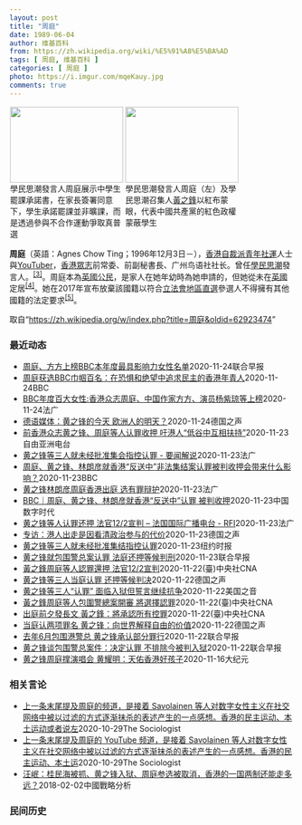 ```yaml
---
layout: post
title: "周庭"
date: 1989-06-04
author: 维基百科
from: https://zh.wikipedia.org/wiki/%E5%91%A8%E5%BA%AD
tags: [ 周庭, 维基百科 ]
categories: [ 周庭 ]
photo: https://i.imgur.com/mqeKauy.jpg
comments: true
---
```

<div class="mw-parser-output">
<style data-mw-deduplicate="TemplateStyles:r61200722/mw-parser-output/.tmulti">.mw-parser-output .tmulti .thumbinner{display:flex;flex-direction:column}.mw-parser-output .tmulti .trow{display:flex;flex-direction:row;clear:left;flex-wrap:wrap;width:100%;box-sizing:border-box}.mw-parser-output .tmulti .tsingle{margin:1px;float:left}.mw-parser-output .tmulti .theader{clear:both;font-weight:bold;text-align:center;align-self:center;background-color:transparent;width:100%}.mw-parser-output .tmulti .thumbcaption{text-align:left;background-color:transparent}.mw-parser-output .tmulti .text-align-left{text-align:left}.mw-parser-output .tmulti .text-align-right{text-align:right}.mw-parser-output .tmulti .text-align-center{text-align:center}@media all and (max-width:720px){.mw-parser-output .tmulti .thumbinner{width:100%!important;box-sizing:border-box;max-width:none!important;align-items:center}.mw-parser-output .tmulti .trow{justify-content:center}.mw-parser-output .tmulti .tsingle{float:none!important;max-width:100%!important;box-sizing:border-box;text-align:center}.mw-parser-output .tmulti .thumbcaption{text-align:center}}</style><div class="thumb tmulti tright"><div class="thumbinner" style="width:408px;max-width:408px"><div class="trow"><div class="tsingle" style="width:202px;max-width:202px"><div class="thumbimage"><a href="/wiki/File:%E9%A6%99%E6%B8%AF%E5%AD%B8%E6%B0%91%E6%80%9D%E6%BD%AE%E5%AE%A3%E4%BD%88926%E4%B8%AD%E5%AD%B8%E7%94%9F%E7%BD%B7%E8%AA%B2%E5%AE%89%E6%8E%92_(2).jpg" class="image"><img alt="" src="//upload.wikimedia.org/wikipedia/commons/thumb/f/f4/%E9%A6%99%E6%B8%AF%E5%AD%B8%E6%B0%91%E6%80%9D%E6%BD%AE%E5%AE%A3%E4%BD%88926%E4%B8%AD%E5%AD%B8%E7%94%9F%E7%BD%B7%E8%AA%B2%E5%AE%89%E6%8E%92_%282%29.jpg/200px-%E9%A6%99%E6%B8%AF%E5%AD%B8%E6%B0%91%E6%80%9D%E6%BD%AE%E5%AE%A3%E4%BD%88926%E4%B8%AD%E5%AD%B8%E7%94%9F%E7%BD%B7%E8%AA%B2%E5%AE%89%E6%8E%92_%282%29.jpg" decoding="async" width="200" height="134" srcset="//upload.wikimedia.org/wikipedia/commons/thumb/f/f4/%E9%A6%99%E6%B8%AF%E5%AD%B8%E6%B0%91%E6%80%9D%E6%BD%AE%E5%AE%A3%E4%BD%88926%E4%B8%AD%E5%AD%B8%E7%94%9F%E7%BD%B7%E8%AA%B2%E5%AE%89%E6%8E%92_%282%29.jpg/300px-%E9%A6%99%E6%B8%AF%E5%AD%B8%E6%B0%91%E6%80%9D%E6%BD%AE%E5%AE%A3%E4%BD%88926%E4%B8%AD%E5%AD%B8%E7%94%9F%E7%BD%B7%E8%AA%B2%E5%AE%89%E6%8E%92_%282%29.jpg 1.5x, //upload.wikimedia.org/wikipedia/commons/thumb/f/f4/%E9%A6%99%E6%B8%AF%E5%AD%B8%E6%B0%91%E6%80%9D%E6%BD%AE%E5%AE%A3%E4%BD%88926%E4%B8%AD%E5%AD%B8%E7%94%9F%E7%BD%B7%E8%AA%B2%E5%AE%89%E6%8E%92_%282%29.jpg/400px-%E9%A6%99%E6%B8%AF%E5%AD%B8%E6%B0%91%E6%80%9D%E6%BD%AE%E5%AE%A3%E4%BD%88926%E4%B8%AD%E5%AD%B8%E7%94%9F%E7%BD%B7%E8%AA%B2%E5%AE%89%E6%8E%92_%282%29.jpg 2x" data-file-width="1024" data-file-height="685"></a></div><div class="thumbcaption">學民思潮發言人周庭展示中學生罷課承諾書，在家長簽署同意下，學生承諾罷課並非曠課，而是透過參與不合作運動爭取真普選</div></div><div class="tsingle" style="width:202px;max-width:202px"><div class="thumbimage"><a href="/wiki/File:%E9%A6%99%E6%B8%AF%E5%AD%B8%E6%B0%91%E6%80%9D%E6%BD%AE%E5%AE%A3%E4%BD%88926%E4%B8%AD%E5%AD%B8%E7%94%9F%E7%BD%B7%E8%AA%B2%E5%AE%89%E6%8E%92_(6).jpg" class="image"><img alt="" src="//upload.wikimedia.org/wikipedia/commons/thumb/a/ab/%E9%A6%99%E6%B8%AF%E5%AD%B8%E6%B0%91%E6%80%9D%E6%BD%AE%E5%AE%A3%E4%BD%88926%E4%B8%AD%E5%AD%B8%E7%94%9F%E7%BD%B7%E8%AA%B2%E5%AE%89%E6%8E%92_%286%29.jpg/200px-%E9%A6%99%E6%B8%AF%E5%AD%B8%E6%B0%91%E6%80%9D%E6%BD%AE%E5%AE%A3%E4%BD%88926%E4%B8%AD%E5%AD%B8%E7%94%9F%E7%BD%B7%E8%AA%B2%E5%AE%89%E6%8E%92_%286%29.jpg" decoding="async" width="200" height="134" srcset="//upload.wikimedia.org/wikipedia/commons/thumb/a/ab/%E9%A6%99%E6%B8%AF%E5%AD%B8%E6%B0%91%E6%80%9D%E6%BD%AE%E5%AE%A3%E4%BD%88926%E4%B8%AD%E5%AD%B8%E7%94%9F%E7%BD%B7%E8%AA%B2%E5%AE%89%E6%8E%92_%286%29.jpg/300px-%E9%A6%99%E6%B8%AF%E5%AD%B8%E6%B0%91%E6%80%9D%E6%BD%AE%E5%AE%A3%E4%BD%88926%E4%B8%AD%E5%AD%B8%E7%94%9F%E7%BD%B7%E8%AA%B2%E5%AE%89%E6%8E%92_%286%29.jpg 1.5x, //upload.wikimedia.org/wikipedia/commons/thumb/a/ab/%E9%A6%99%E6%B8%AF%E5%AD%B8%E6%B0%91%E6%80%9D%E6%BD%AE%E5%AE%A3%E4%BD%88926%E4%B8%AD%E5%AD%B8%E7%94%9F%E7%BD%B7%E8%AA%B2%E5%AE%89%E6%8E%92_%286%29.jpg/400px-%E9%A6%99%E6%B8%AF%E5%AD%B8%E6%B0%91%E6%80%9D%E6%BD%AE%E5%AE%A3%E4%BD%88926%E4%B8%AD%E5%AD%B8%E7%94%9F%E7%BD%B7%E8%AA%B2%E5%AE%89%E6%8E%92_%286%29.jpg 2x" data-file-width="1936" data-file-height="1296"></a></div><div class="thumbcaption">學民思潮發言人周庭（左）及學民思潮召集人<a href="/wiki/%E9%BB%83%E4%B9%8B%E9%8B%92" title="黃之鋒">黃之鋒</a>以紅布蒙眼，代表中國共產黨的紅色政權蒙蔽學生</div></div></div></div></div>
<p><b>周庭</b>（英語：<span lang="en">Agnes Chow Ting</span>；1996年12月3日<span class="useeditintro" title="Template:BLP editintro">－</span>），<a href="/wiki/%E9%A6%99%E6%B8%AF" title="香港">香港</a><a href="/w/index.php?title=%E8%87%AA%E8%A3%81%E6%B4%BE&amp;action=edit&amp;redlink=1" class="new" title="自裁派（页面不存在）">自裁派</a><a href="/wiki/%E7%A4%BE%E6%9C%83%E9%81%8B%E5%8B%95" title="社會運動">青年社運</a>人士與<a href="/wiki/YouTuber" title="YouTuber">YouTuber</a>，<a href="/wiki/%E9%A6%99%E6%B8%AF%E7%9C%BE%E5%BF%97" title="香港眾志">香港眾志</a>前常委、前副秘書長、广州鸟语社社长。曾任<a href="/wiki/%E5%AD%B8%E6%B0%91%E6%80%9D%E6%BD%AE" title="學民思潮">學民思潮</a>發言人。<sup id="cite_ref-3" class="reference"><a href="#cite_note-3">[3]</a></sup>。周庭本為<a href="/wiki/%E8%8B%B1%E5%9C%8B%E5%9C%8B%E7%B1%8D" class="mw-redirect" title="英國國籍">英國公民</a>，是家人在她年幼時為她申請的，但她從未在<a href="/wiki/%E8%8B%B1%E5%9C%8B" class="mw-redirect" title="英國">英國</a>定居<sup id="cite_ref-4" class="reference"><a href="#cite_note-4">[4]</a></sup>。她在2017年宣布放棄該國籍以符合<a href="/wiki/%E9%A6%99%E6%B8%AF%E7%AB%8B%E6%B3%95%E6%9C%83" title="香港立法會">立法會</a><a href="/wiki/%E5%9C%B0%E5%8D%80%E7%9B%B4%E9%81%B8" title="地區直選">地區直選</a>參選人不得擁有其他國籍的法定要求<sup id="cite_ref-5" class="reference"><a href="#cite_note-5">[5]</a></sup>。
</p>
</div><noscript><img src="//zh.wikipedia.org/wiki/Special:CentralAutoLogin/start?type=1x1" alt="" title="" width="1" height="1" style="border: none; position: absolute;"></noscript>
<div class="printfooter">取自“<a dir="ltr" href="https://zh.wikipedia.org/w/index.php?title=周庭&amp;oldid=62923474">https://zh.wikipedia.org/w/index.php?title=周庭&amp;oldid=62923474</a>”</div><div id="recent-news"><h3>最近动态</h3><ul><li><a href="https://nodebe4.github.io/waimei/2020-11-24/%E5%91%A8%E5%BA%AD-%E6%96%B9%E6%96%B9%E4%B8%8A%E6%A6%9CBBC%E6%9C%AC%E5%B9%B4%E5%BA%A6%E6%9C%80%E5%85%B7%E5%BD%B1%E5%93%8D%E5%8A%9B%E5%A5%B3%E6%80%A7%E5%90%8D%E5%8D%95" title="周庭、方方上榜BBC本年度最具影响力女性名单—— 英国广播公司（BBC）发布年度百名最具影响力的女性榜单，香港众志前成员周庭以及在武汉封城期间撰写日记的武汉女作家方方等人上榜。 根据BBC公布的...">周庭、方方上榜BBC本年度最具影响力女性名单</a><time>2020-11-24</time><a class="tag">联合早报</a></li>
<li><a href="https://nodebe4.github.io/waimei/2020-11-24/%E5%91%A8%E5%BA%AD%E8%8E%B7%E9%80%89BBC%E5%B7%BE%E5%B8%BC%E7%99%BE%E5%90%8D-%E5%9C%A8%E6%81%90%E6%83%A7%E5%92%8C%E7%BB%9D%E6%9C%9B%E4%B8%AD%E8%BF%BD%E6%B1%82%E6%B0%91%E4%B8%BB%E7%9A%84%E9%A6%99%E6%B8%AF%E5%B9%B4%E9%9D%92%E4%BA%BA" title="周庭获选BBC巾帼百名：在恐惧和绝望中追求民主的香港年青人—— 周庭获选BBC巾帼百名：在恐惧和绝望中追求民主的香港年青人 林祖伟 BBC中文 1 小时前 香港经历了一年多的反修例运动，23岁的...">周庭获选BBC巾帼百名：在恐惧和绝望中追求民主的香港年青人</a><time>2020-11-24</time><a class="tag">BBC</a></li>
<li><a href="https://nodebe4.github.io/waimei/2020-11-24/BBC%E5%B9%B4%E5%BA%A6%E7%99%BE%E5%A4%A7%E5%A5%B3%E6%80%A7-%E9%A6%99%E6%B8%AF%E4%BC%97%E5%BF%97%E5%91%A8%E5%BA%AD-%E4%B8%AD%E5%9B%BD%E4%BD%9C%E5%AE%B6%E6%96%B9%E6%96%B9-%E6%BC%94%E5%91%98%E6%9D%A8%E7%B4%AB%E7%90%BC%E7%AD%89%E4%B8%8A%E6%A6%9C" title="BBC年度百大女性:香港众志周庭、中国作家方方、演员杨紫琼等上榜—— 24/11/2020 - 23:39 中央社报道：英国广播公司（BBC）选出年度百大女性，香港众志成员周庭、演员杨紫琼，以及...">BBC年度百大女性:香港众志周庭、中国作家方方、演员杨紫琼等上榜</a><time>2020-11-24</time><a class="tag">法广</a></li>
<li><a href="https://nodebe4.github.io/waimei/2020-11-24/%E5%BE%B7%E8%AF%AD%E5%AA%92%E4%BD%93-%E9%BB%84%E4%B9%8B%E9%94%8B%E7%9A%84%E4%BB%8A%E5%A4%A9-%E6%AC%A7%E6%B4%B2%E4%BA%BA%E7%9A%84%E6%98%8E%E5%A4%A9" title="德语媒体：黄之锋的今天 欧洲人的明天？—— 文山（摘编）2020-11-24T15:24:37.535Z 黄之锋、周庭与林朗彦三人23日在法庭上认罪，目前已遭还押并等待下周三的正式判刑。 (德国...">德语媒体：黄之锋的今天 欧洲人的明天？</a><time>2020-11-24</time><a class="tag">德国之声</a></li>
<li><a href="https://nodebe4.github.io/waimei/2020-11-23/%E5%89%8D%E9%A6%99%E6%B8%AF%E4%BC%97%E5%BF%97%E9%BB%84%E4%B9%8B%E9%94%8B-%E5%91%A8%E5%BA%AD%E7%AD%89%E4%BA%BA%E8%AE%A4%E7%BD%AA%E6%94%B6%E6%8A%BC-%E5%90%81%E6%B8%AF%E4%BA%BA-%E4%BD%8E%E8%B0%B7%E4%B8%AD%E4%BA%92%E7%9B%B8%E6%89%B6%E6%8C%81" title="前香港众志黄之锋、周庭等人认罪收押 吁港人“低谷中互相扶持”—— &nbsp; 前香港众志秘书长黄之锋、前成员周庭和前主席林朗彦，在去年反送中运动期间，包围香港警察总部，被控以煽惑非法集结等罪名。3人周一...">前香港众志黄之锋、周庭等人认罪收押    吁港人“低谷中互相扶持”</a><time>2020-11-23</time><a class="tag">自由亚洲电台</a></li>
<li><a href="https://nodebe4.github.io/waimei/2020-11-23/%E9%BB%84%E4%B9%8B%E9%94%8B%E7%AD%89%E4%B8%89%E4%BA%BA%E5%B0%B1%E6%9C%AA%E7%BB%8F%E6%89%B9%E5%87%86%E9%9B%86%E4%BC%9A%E6%8C%87%E6%8E%A7%E8%AE%A4%E7%BD%AA-%E8%A6%81%E9%97%BB%E8%A7%A3%E8%AF%B4" title="黄之锋等三人就未经批准集会指控认罪 - 要闻解说—— 23/11/2020 - 14:50 周一，各方目光聚焦香港，著名的香港民主运动人士黄之锋、周庭与林朗彦周一在法庭聆讯承认有关非法集会相关指...">黄之锋等三人就未经批准集会指控认罪 - 要闻解说</a><time>2020-11-23</time><a class="tag">法广</a></li>
<li><a href="https://nodebe4.github.io/waimei/2020-11-23/%E5%91%A8%E5%BA%AD-%E9%BB%84%E4%B9%8B%E9%94%8B-%E6%9E%97%E6%9C%97%E5%BD%A6%E5%B0%B1%E9%A6%99%E6%B8%AF-%E5%8F%8D%E9%80%81%E4%B8%AD-%E9%9D%9E%E6%B3%95%E9%9B%86%E7%BB%93%E6%A1%88%E8%AE%A4%E7%BD%AA%E8%A2%AB%E5%88%A4%E6%94%B6%E6%8A%BC%E4%BC%9A%E5%B8%A6%E6%9D%A5%E4%BB%80%E4%B9%88%E5%BD%B1%E5%93%8D" title="周庭、黄之锋、林朗彦就香港“反送中”非法集结案认罪被判收押会带来什么影响？—— 周庭、黄之锋、林朗彦就香港“反送中”非法集结案认罪被判收押会带来什么影响？ 2020年11月23日凌晨5点27分 ...">周庭、黄之锋、林朗彦就香港“反送中”非法集结案认罪被判收押会带来什么影响？</a><time>2020-11-23</time><a class="tag">BBC</a></li>
<li><a href="https://nodebe4.github.io/waimei/2020-11-23/%E9%BB%84%E4%B9%8B%E9%94%8B%E6%9E%97%E6%9C%97%E5%BD%A6%E5%91%A8%E5%BA%AD%E9%A6%99%E6%B8%AF%E5%87%BA%E5%BA%AD-%E9%80%89%E6%9C%89%E7%BD%AA%E8%BE%A9%E6%8A%A4" title="黄之锋林朗彦周庭香港出庭 选有罪辩护—— 23/11/2020 - 11:06 已解散的“香港众志”前骨干黄之锋、林朗彦和周庭涉嫌于去年6月发起包围警察总部，案件今早再度于西九龙裁判法院开庭。黄...">黄之锋林朗彦周庭香港出庭 选有罪辩护</a><time>2020-11-23</time><a class="tag">法广</a></li>
<li><a href="https://nodebe4.github.io/waimei/2020-11-23/BBC-%E5%91%A8%E5%BA%AD-%E9%BB%84%E4%B9%8B%E9%94%8B-%E6%9E%97%E6%9C%97%E5%BD%A6%E5%B0%B1%E9%A6%99%E6%B8%AF-%E5%8F%8D%E9%80%81%E4%B8%AD-%E8%AE%A4%E7%BD%AA-%E8%A2%AB%E5%88%A4%E6%94%B6%E6%8A%BC" title="BBC｜周庭、黄之锋、林朗彦就香港“反送中”认罪 被判收押—— 在港府持续打压香港异议人士的背景下，很多香港年轻人从示威现场进到监狱。为了捍卫香港的自由，他们每个人都做出无声却无悔的牺牲。有些人...">BBC｜周庭、黄之锋、林朗彦就香港“反送中”认罪  被判收押</a><time>2020-11-23</time><a class="tag">中国数字时代</a></li>
<li><a href="https://nodebe4.github.io/waimei/2020-11-23/%E9%BB%84%E4%B9%8B%E9%94%8B%E7%AD%89%E4%BA%BA%E8%AE%A4%E7%BD%AA%E8%BF%98%E6%8A%BC-%E6%B3%95%E5%AE%9812-2%E5%AE%A3%E5%88%A4-%E6%B3%95%E5%9B%BD%E5%9B%BD%E9%99%85%E5%B9%BF%E6%92%AD%E7%94%B5%E5%8F%B0-RFI" title="黄之锋等人认罪还押 法官12/2宣判 – 法国国际广播电台 - RFI—— 23/11/2020 - 08:05 （法新社香港23日电） 前香港众志秘书长黄之锋、前主席林朗彦和成员周庭今天在法庭...">黄之锋等人认罪还押  法官12/2宣判 – 法国国际广播电台 - RFI</a><time>2020-11-23</time><a class="tag">法广</a></li>
<li><a href="https://nodebe4.github.io/waimei/2020-11-23/%E4%B8%93%E8%AE%BF-%E6%B8%AF%E4%BA%BA%E5%87%BA%E8%B5%B0%E6%98%AF%E5%9B%A0%E7%9C%8B%E6%B8%85%E6%94%BF%E6%B2%BB%E5%8F%82%E4%B8%8E%E7%9A%84%E4%BB%A3%E4%BB%B7" title="专访：港人出走是因看清政治参与的代价—— William Yang2020-11-23T07:11:27.925Z 黄之锋、周庭与林朗彦三人23日在法庭上认罪，目前已遭还押并等待下周三的正式判刑...">专访：港人出走是因看清政治参与的代价</a><time>2020-11-23</time><a class="tag">德国之声</a></li>
<li><a href="https://nodebe4.github.io/waimei/2020-11-23/%E9%BB%84%E4%B9%8B%E9%94%8B%E7%AD%89%E4%B8%89%E4%BA%BA%E5%B0%B1%E6%9C%AA%E7%BB%8F%E6%89%B9%E5%87%86%E9%9B%86%E7%BB%93%E6%8C%87%E6%8E%A7%E8%AE%A4%E7%BD%AA" title="黄之锋等三人就未经批准集结指控认罪—— TIFFANY MAY,TIFFANY MAY2020-11-23 14:35:11 周一，亲民主活动人士黄之锋、林朗彦和周庭抵达法庭。 香港——周一，香...">黄之锋等三人就未经批准集结指控认罪</a><time>2020-11-23</time><a class="tag">纽约时报</a></li>
<li><a href="https://nodebe4.github.io/waimei/2020-11-23/%E9%BB%84%E4%B9%8B%E9%94%8B%E5%B0%B1%E5%8C%85%E5%9B%B4%E8%AD%A6%E6%80%BB%E6%A1%88%E8%AE%A4%E7%BD%AA-%E6%B3%95%E5%BA%AD%E8%BF%98%E6%8A%BC%E7%AD%89%E5%80%99%E5%88%A4%E5%88%91" title="黄之锋就包围警总案认罪 法庭还押等候判刑—— 前香港众志三名成员黄之锋、林朗彦及周庭在庭上就包围警察总部案件认罪后，今天（23日）被法院还押至下周三（12月2日），等待法官判刑。 据香港《明报》...">黄之锋就包围警总案认罪 法庭还押等候判刑</a><time>2020-11-23</time><a class="tag">联合早报</a></li>
<li><a href="https://nodebe4.github.io/waimei/2020-11-22/%E9%BB%83%E4%B9%8B%E9%8B%92%E5%91%A8%E5%BA%AD%E7%AD%89%E4%BA%BA%E8%AA%8D%E7%BD%AA%E9%82%84%E6%8A%BC-%E6%B3%95%E5%AE%9812-2%E5%AE%A3%E5%88%A4" title="黃之鋒周庭等人認罪還押 法官12/2宣判—— 已解散的「香港眾志」前骨幹黃之鋒（前右起）、林朗彥和周庭涉嫌於去年6月發起包圍警察總部，黃之鋒23日出庭前對媒體說，3人將承認所有控罪。（圖取自香港...">黃之鋒周庭等人認罪還押 法官12/2宣判</a><time>2020-11-22</time><a class="tag">(臺)中央社CNA</a></li>
<li><a href="https://nodebe4.github.io/waimei/2020-11-22/%E9%BB%84%E4%B9%8B%E9%94%8B%E7%AD%89%E4%B8%89%E4%BA%BA%E5%BD%93%E5%BA%AD%E8%AE%A4%E7%BD%AA-%E8%BF%98%E6%8A%BC%E7%AD%89%E5%80%99%E5%88%A4%E5%86%B3" title="黄之锋等三人当庭认罪 还押等候判决—— William Yang2020-11-23T05:44:39.625Z 黄之锋、周庭与林朗彦三人23日当庭承认煽惑及组织未经批准集结等罪名，法庭也立即裁...">黄之锋等三人当庭认罪 还押等候判决</a><time>2020-11-22</time><a class="tag">德国之声</a></li>
<li><a href="https://nodebe4.github.io/waimei/2020-11-22/%E9%BB%84%E4%B9%8B%E9%94%8B%E7%AD%89%E4%B8%89%E4%BA%BA-%E8%AE%A4%E7%BD%AA-%E9%9D%A2%E4%B8%B4%E5%85%A5%E7%8B%B1%E4%BD%86%E8%AA%93%E8%A8%80%E7%BB%A7%E7%BB%AD%E6%8A%97%E4%BA%89" title="黄之锋等三人“认罪” 面临入狱但誓言继续抗争—— Mon, 23 Nov 2020 04:51:07 GMT （自右至左）前香港众志秘书长黄之锋、主席林朗彦及成员周庭2020年11月23日到达西...">黄之锋等三人“认罪” 面临入狱但誓言继续抗争</a><time>2020-11-22</time><a class="tag">美国之音</a></li>
<li><a href="https://nodebe4.github.io/waimei/2020-11-22/%E9%BB%83%E4%B9%8B%E9%8B%92%E5%91%A8%E5%BA%AD%E7%AD%89%E4%BA%BA%E5%8C%85%E5%9C%8D%E8%AD%A6%E7%B8%BD%E6%A1%88%E9%96%8B%E5%AF%A9-%E5%B0%87%E9%81%B8%E6%93%87%E8%AA%8D%E7%BD%AA" title="黃之鋒周庭等人包圍警總案開審 將選擇認罪—— 已解散的「香港眾志」前骨幹黃之鋒（前右起）、林朗彥和周庭涉嫌於去年6月發起包圍警察總部，黃之鋒23日出庭前對媒體說，3人將承認所有控罪。（圖取自香港...">黃之鋒周庭等人包圍警總案開審 將選擇認罪</a><time>2020-11-22</time><a class="tag">(臺)中央社CNA</a></li>
<li><a href="https://nodebe4.github.io/waimei/2020-11-22/%E5%87%BA%E5%BA%AD%E5%89%8D%E5%A4%95%E7%99%BC%E9%95%B7%E6%96%87-%E9%BB%83%E4%B9%8B%E9%8B%92-%E5%B0%87%E6%89%BF%E8%AA%8D%E6%89%80%E6%9C%89%E6%8E%A7%E7%BD%AA" title="出庭前夕發長文 黃之鋒：將承認所有控罪—— 前香港眾志秘書長黃之鋒（圖）、前副秘書長周庭及前主席林朗彥23日出庭。黃之鋒22日發文說，3人決定承認所有控罪。（中央社檔案照片） （中央社台北23日...">出庭前夕發長文 黃之鋒：將承認所有控罪</a><time>2020-11-22</time><a class="tag">(臺)中央社CNA</a></li>
<li><a href="https://nodebe4.github.io/waimei/2020-11-22/%E5%BD%93%E5%BA%AD%E8%AE%A4%E4%B8%A4%E9%A1%B9%E7%BD%AA%E5%90%8D-%E9%BB%84%E4%B9%8B%E9%94%8B-%E5%90%91%E4%B8%96%E7%95%8C%E8%A7%A3%E9%87%8A%E8%87%AA%E7%94%B1%E7%9A%84%E4%BB%B7%E5%80%BC" title="当庭认两项罪名 黄之锋：向世界解释自由的价值—— William Yang2020-11-23T03:30:06.685Z 黄之锋、周庭与林朗彦三人23日当庭承认煽惑及组织未经批准集结等罪名，法...">当庭认两项罪名 黄之锋：向世界解释自由的价值</a><time>2020-11-22</time><a class="tag">德国之声</a></li>
<li><a href="https://nodebe4.github.io/waimei/2020-11-22/%E5%8E%BB%E5%B9%B46%E6%9C%88%E5%8C%85%E5%9B%B4%E6%B8%AF%E8%AD%A6%E6%80%BB-%E9%BB%84%E4%B9%8B%E9%94%8B%E6%89%BF%E8%AE%A4%E9%83%A8%E5%88%86%E7%BD%AA%E8%A1%8C" title="去年6月包围港警总 黄之锋承认部分罪行—— 已解散的香港众志前秘书长黄之锋、前成员周庭及前主席林朗彦，于去年6月21日号召群众包围警察总部。案件今日（23日）开审后，周庭和林朗彦承认所有控罪，黄...">去年6月包围港警总 黄之锋承认部分罪行</a><time>2020-11-22</time><a class="tag">联合早报</a></li>
<li><a href="https://nodebe4.github.io/waimei/2020-11-22/%E9%BB%84%E4%B9%8B%E9%94%8B%E8%B0%88%E5%8C%85%E5%9B%B4%E8%AD%A6%E6%80%BB%E6%A1%88%E4%BB%B6-%E5%86%B3%E5%AE%9A%E8%AE%A4%E7%BD%AA-%E4%B8%8D%E6%8E%92%E9%99%A4%E4%BB%8A%E8%A2%AB%E5%88%A4%E5%85%A5%E7%8B%B1" title="黄之锋谈包围警总案件：决定认罪 不排除今被判入狱—— 前香港众志秘书长黄之锋在谈到去年6月涉嫌包围警察总部案件时说，在检视控方证供并征询律师意见后，他与另外两名前香港众志成员周庭和林朗彦决定承认...">黄之锋谈包围警总案件：决定认罪 不排除今被判入狱</a><time>2020-11-22</time><a class="tag">联合早报</a></li>
<li><a href="https://nodebe4.github.io/waimei/2020-11-16/%E9%BB%84%E4%B9%8B%E9%94%8B%E5%91%A8%E5%BA%AD%E6%92%91%E6%BC%94%E5%94%B1%E4%BC%9A-%E9%BB%84%E8%80%80%E6%98%8E-%E5%A4%A9%E4%BD%91%E9%A6%99%E6%B8%AF%E5%A5%BD%E5%AD%A9%E5%AD%90" title="黄之锋周庭撑演唱会 黄耀明：天佑香港好孩子—— 【大纪元2020年11月17日讯】（大纪元记者佟亦加综合报导）由黄耀明和刘以达组成的“达明一派”，15日晚在香港湾仔新伊馆举行的“REPLAY ”...">黄之锋周庭撑演唱会 黄耀明：天佑香港好孩子</a><time>2020-11-16</time><a class="tag">大纪元</a></li>
</ul></div><div id="open-opinion"><h3>相关言论</h3><ul><li><a href="https://nodebe4.github.io/opinion/2020-10-29/%E4%B8%8A%E4%B8%80%E6%9D%A1%E6%9C%AB%E5%B0%BE%E6%8F%90%E5%8F%8A%E5%91%A8%E5%BA%AD%E7%9A%84%E9%A2%91%E9%81%93-%E6%98%AF%E6%8E%A5%E7%9D%80-Savolainen-%E7%AD%89%E4%BA%BA%E5%AF%B9%E6%95%B0%E5%AD%97%E5%A5%B3%E6%80%A7%E4%B8%BB%E4%B9%89%E5%9C%A8%E7%A4%BE%E4%BA%A4%E7%BD%91%E7%BB%9C%E4%B8%AD%E8%A2%AB%E4%BB%A5%E8%BF%87%E6%BB%A4%E7%9A%84%E6%96%B9%E5%BC%8F/" title="The Sociologist">上一条末尾提及周庭的频道，是接着 Savolainen 等人对数字女性主义在社交网络中被以过滤的方式逐渐抹杀的表述产生的一点感想。香港的民主运动、本土运动或者说左</a><time>2020-10-29</time><a class="tag">The Sociologist</a></li>
<li><a href="https://nodebe4.github.io/opinion/2020-10-29/%E4%B8%8A%E4%B8%80%E6%9D%A1%E6%9C%AB%E5%B0%BE%E6%8F%90%E5%8F%8A%E5%91%A8%E5%BA%AD%E7%9A%84-YouTube-%E9%A2%91%E9%81%93-%E6%98%AF%E6%8E%A5%E7%9D%80-Savolainen-%E7%AD%89%E4%BA%BA%E5%AF%B9%E6%95%B0%E5%AD%97%E5%A5%B3%E6%80%A7%E4%B8%BB%E4%B9%89%E5%9C%A8%E7%A4%BE%E4%BA%A4%E7%BD%91/" title="The Sociologist">上一条末尾提及周庭的 YouTube 频道，是接着 Savolainen 等人对数字女性主义在社交网络中被以过滤的方式逐渐抹杀的表述产生的一点感想。香港的民主运动、本土运</a><time>2020-10-29</time><a class="tag">The Sociologist</a></li>
<li><a href="https://nodebe4.github.io/opinion/2018-02-02/%E6%B1%AA%E5%B2%B7-%E6%A1%82%E6%B0%91%E6%B5%B7%E8%A2%AB%E6%8A%93-%E9%BB%84%E4%B9%8B%E9%94%8B%E5%85%A5%E7%8B%B1-%E5%91%A8%E5%BA%AD%E5%8F%82%E9%80%89%E8%A2%AB%E5%8F%96%E6%B6%88-%E9%A6%99%E6%B8%AF%E7%9A%84%E4%B8%80%E5%9B%BD%E4%B8%A4%E5%88%B6%E8%BF%98%E8%83%BD%E8%B5%B0%E5%A4%9A%E8%BF%9C/" title="汪岷">汪岷：桂民海被抓、黄之锋入狱、周庭参选被取消，香港的一国两制还能走多远？</a><time>2018-02-02</time><a class="tag">中國戰略分析</a></li>
</ul></div><div id="mjls-record"><h3>民间历史</h3><ul></ul></div>